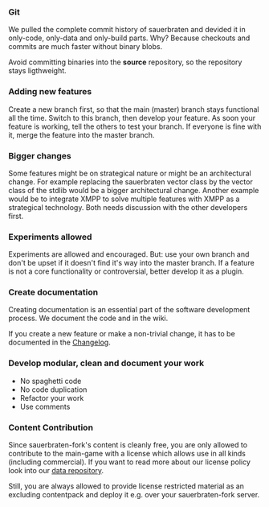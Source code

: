 ### Git

We pulled the complete commit history of sauerbraten and devided it in only-code, only-data and only-build parts. Why? Because checkouts and commits are much faster without binary blobs.

Avoid committing binaries into the **source** repository, so the repository stays ligthweight.

### Adding new features

Create a new branch first, so that the main (master) branch stays functional all the time. Switch to this branch, then develop your feature. As soon your feature is working, tell the others to test your branch. If everyone is fine with it, merge the feature into the master branch.

### Bigger changes

Some features might be on strategical nature or might be an architectural change. For example replacing the sauerbraten vector class by the vector class of the stdlib would be a bigger architectural change. Another example would be to integrate XMPP to solve multiple features with XMPP as a strategical technology. Both needs discussion with the other developers first.

### Experiments allowed

Experiments are allowed and encouraged. But: use your own branch and don't be upset if it doesn't find it's way into the master branch. If a feature is not a core functionality or controversial, better develop it as a plugin.

### Create documentation

Creating documentation is an essential part of the software development process. We document the code and in the wiki.

If you create a new feature or make a non-trivial change, it has to be documented in the [Changelog](Changelog).

### Develop modular, clean and document your work

* No spaghetti code
* No code duplication
* Refactor your work
* Use comments 

### Content Contribution

Since sauerbraten-fork's content is cleanly free, you are only allowed to contribute to the main-game with a license which allows use in all kinds (including commercial). If you want to read more about our license policy look into our [data repository](https://github.com/sauerbraten-fork/sauerbraten-fork-data#licensing).

Still, you are always allowed to provide license restricted material as an excluding contentpack and deploy it e.g. over your sauerbraten-fork server.